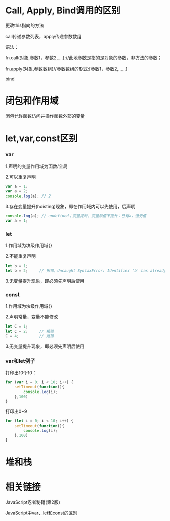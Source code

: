# Call, Apply, Bind调用的区别

更改this指向的方法

call传递参数列表，apply传递参数数组

语法：

fn.call(对象,参数1，参数2,....);//此地参数是指的是对象的参数，非方法的参数；

fn.apply(对象,参数数组)//参数数组的形式:[参数1，参数2,......]

bind


# 闭包和作用域

闭包允许函数访问并操作函数外部的变量


# let,var,const区别

### var

1.声明的变量作用域为函数/全局

2.可以重复声明

```js
var a = 1;
var a = 2;
console.log(a); // 2
```

3.存在变量提升(hoisting)现象，即在作用域内可以先使用，后声明

```js
console.log(a); // undefined；变量提升，变量赋值不提升：已有a，但无值
var a = 1;
```


### let

1.作用域为块级作用域{}

2.不能重复声明

```js
let b = 1;
let b = 2;     // 报错，Uncaught SyntaxError: Identifier 'b' has already been declared
```

3.无变量提升现象，即必须先声明后使用



### const

1.作用域为块级作用域{}

2.声明常量，变量不能修改

```js
let C = 1;
let C = 2;     // 报错
C = 4;         // 报错
```

3.无变量提升现象，即必须先声明后使用

### var和let例子

打印出10个10：
```js
for (var i = 0; i < 10; i++) {
    setTimeout(function(){
        console.log(i);
    },100)
}
````

打印出0~9
```js
for (let i = 0; i < 10; i++) {
    setTimeout(function(){
        console.log(i);
    },100)
}
````



# 堆和栈


# 相关链接

JavaScript忍者秘籍(第2版)

[JavaScript中var、let和const的区别](https://blog.csdn.net/qq_30216191/article/details/81042842)